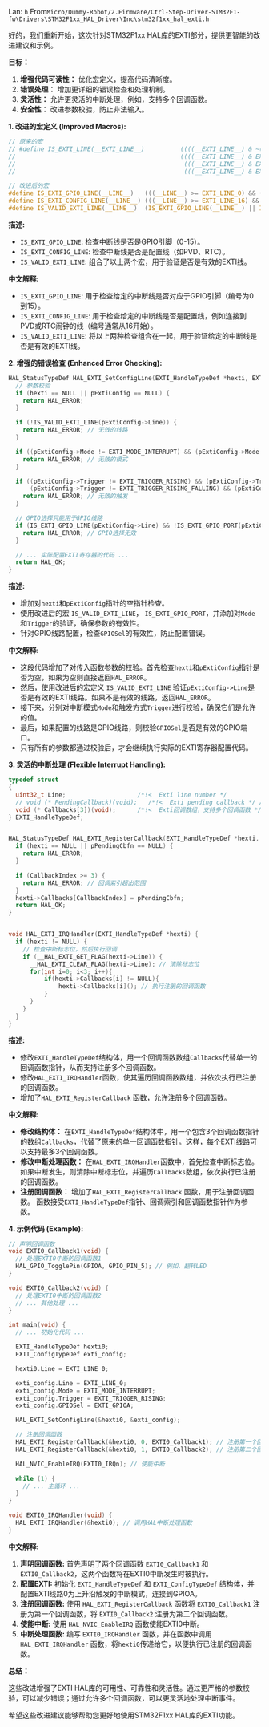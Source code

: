 Lan: `h` From`Micro/Dummy-Robot/2.Firmware/Ctrl-Step-Driver-STM32F1-fw\Drivers\STM32F1xx_HAL_Driver\Inc\stm32f1xx_hal_exti.h`

好的，我们重新开始，这次针对STM32F1xx HAL库的EXTI部分，提供更智能的改进建议和示例。

**目标：**

1.  **增强代码可读性：** 优化宏定义，提高代码清晰度。
2.  **错误处理：** 增加更详细的错误检查和处理机制。
3.  **灵活性：** 允许更灵活的中断处理，例如，支持多个回调函数。
4.  **安全性：** 改进参数校验，防止非法输入。

**1. 改进的宏定义 (Improved Macros):**

```c
// 原来的宏
// #define IS_EXTI_LINE(__EXTI_LINE__)          ((((__EXTI_LINE__) & ~(EXTI_PROPERTY_MASK | EXTI_PIN_MASK)) == 0x00u) && \
//                                              ((((__EXTI_LINE__) & EXTI_PROPERTY_MASK) == EXTI_CONFIG)   || \
//                                               (((__EXTI_LINE__) & EXTI_PROPERTY_MASK) == EXTI_GPIO))    && \
//                                               (((__EXTI_LINE__) & EXTI_PIN_MASK) < EXTI_LINE_NB))

// 改进后的宏
#define IS_EXTI_GPIO_LINE(__LINE__)   (((__LINE__) >= EXTI_LINE_0) && ((__LINE__) <= EXTI_LINE_15))
#define IS_EXTI_CONFIG_LINE(__LINE__) (((__LINE__) >= EXTI_LINE_16) && ((__LINE__) < EXTI_LINE_NB))
#define IS_VALID_EXTI_LINE(__LINE__)  (IS_EXTI_GPIO_LINE(__LINE__) || IS_EXTI_CONFIG_LINE(__LINE__))
```

**描述:**

*   `IS_EXTI_GPIO_LINE`: 检查中断线是否是GPIO引脚（0-15）。
*   `IS_EXTI_CONFIG_LINE`: 检查中断线是否是配置线（如PVD、RTC）。
*   `IS_VALID_EXTI_LINE`:  组合了以上两个宏，用于验证是否是有效的EXTI线。

**中文解释:**

*   `IS_EXTI_GPIO_LINE`: 用于检查给定的中断线是否对应于GPIO引脚（编号为0到15）。
*   `IS_EXTI_CONFIG_LINE`: 用于检查给定的中断线是否是配置线，例如连接到PVD或RTC闹钟的线（编号通常从16开始）。
*   `IS_VALID_EXTI_LINE`: 将以上两种检查组合在一起，用于验证给定的中断线是否是有效的EXTI线。

**2. 增强的错误检查 (Enhanced Error Checking):**

```c
HAL_StatusTypeDef HAL_EXTI_SetConfigLine(EXTI_HandleTypeDef *hexti, EXTI_ConfigTypeDef *pExtiConfig) {
  // 参数校验
  if (hexti == NULL || pExtiConfig == NULL) {
    return HAL_ERROR;
  }

  if (!IS_VALID_EXTI_LINE(pExtiConfig->Line)) {
    return HAL_ERROR; // 无效的线路
  }

  if ((pExtiConfig->Mode != EXTI_MODE_INTERRUPT) && (pExtiConfig->Mode != EXTI_MODE_EVENT) && (pExtiConfig->Mode != EXTI_MODE_NONE)) {
    return HAL_ERROR; // 无效的模式
  }

  if ((pExtiConfig->Trigger != EXTI_TRIGGER_RISING) && (pExtiConfig->Trigger != EXTI_TRIGGER_FALLING) &&
      (pExtiConfig->Trigger != EXTI_TRIGGER_RISING_FALLING) && (pExtiConfig->Trigger != EXTI_TRIGGER_NONE)) {
    return HAL_ERROR; // 无效的触发
  }

  // GPIO选择只能用于GPIO线路
  if (IS_EXTI_GPIO_LINE(pExtiConfig->Line) && !IS_EXTI_GPIO_PORT(pExtiConfig->GPIOSel)) {
    return HAL_ERROR; // GPIO选择无效
  }

  // ... 实际配置EXTI寄存器的代码 ...
  return HAL_OK;
}
```

**描述:**

*   增加对`hexti`和`pExtiConfig`指针的空指针检查。
*   使用改进后的宏 `IS_VALID_EXTI_LINE`， `IS_EXTI_GPIO_PORT`，并添加对`Mode`和`Trigger`的验证，确保参数的有效性。
*   针对GPIO线路配置，检查`GPIOSel`的有效性，防止配置错误。

**中文解释:**

*   这段代码增加了对传入函数参数的校验。首先检查`hexti`和`pExtiConfig`指针是否为空，如果为空则直接返回`HAL_ERROR`。
*   然后，使用改进后的宏定义 `IS_VALID_EXTI_LINE` 验证`pExtiConfig->Line`是否是有效的EXTI线路。如果不是有效的线路，返回`HAL_ERROR`。
*   接下来，分别对中断模式`Mode`和触发方式`Trigger`进行校验，确保它们是允许的值。
*   最后，如果配置的线路是GPIO线路，则校验`GPIOSel`是否是有效的GPIO端口。
*   只有所有的参数都通过校验后，才会继续执行实际的EXTI寄存器配置代码。

**3.  灵活的中断处理 (Flexible Interrupt Handling):**

```c
typedef struct
{
  uint32_t Line;                    /*!<  Exti line number */
  // void (* PendingCallback)(void);   /*!<  Exti pending callback */ // 移除单一回调
  void (* Callbacks[3])(void);      /*!<  Exti回调数组，支持多个回调函数 */
} EXTI_HandleTypeDef;


HAL_StatusTypeDef HAL_EXTI_RegisterCallback(EXTI_HandleTypeDef *hexti, uint8_t CallbackIndex, void (*pPendingCbfn)(void)){
  if (hexti == NULL || pPendingCbfn == NULL) {
    return HAL_ERROR;
  }

  if (CallbackIndex >= 3) {
    return HAL_ERROR; // 回调索引超出范围
  }
  hexti->Callbacks[CallbackIndex] = pPendingCbfn;
  return HAL_OK;
}


void HAL_EXTI_IRQHandler(EXTI_HandleTypeDef *hexti) {
  if (hexti != NULL) {
    // 检查中断标志位，然后执行回调
    if (__HAL_EXTI_GET_FLAG(hexti->Line)) {
      __HAL_EXTI_CLEAR_FLAG(hexti->Line); // 清除标志位
      for(int i=0; i<3; i++){
          if(hexti->Callbacks[i] != NULL){
              hexti->Callbacks[i](); // 执行注册的回调函数
          }
      }
    }
  }
}
```

**描述:**

*   修改`EXTI_HandleTypeDef`结构体，用一个回调函数数组`Callbacks`代替单一的回调函数指针，从而支持注册多个回调函数。
*   修改`HAL_EXTI_IRQHandler`函数，使其遍历回调函数数组，并依次执行已注册的回调函数。
*   增加了`HAL_EXTI_RegisterCallback` 函数，允许注册多个回调函数。

**中文解释:**

*   **修改结构体：**  在`EXTI_HandleTypeDef`结构体中，用一个包含3个回调函数指针的数组`Callbacks`，代替了原来的单一回调函数指针。这样，每个EXTI线路可以支持最多3个回调函数。
*   **修改中断处理函数：** 在`HAL_EXTI_IRQHandler`函数中，首先检查中断标志位。如果中断发生，则清除中断标志位，并遍历`Callbacks`数组，依次执行已注册的回调函数。
*   **注册回调函数：**  增加了`HAL_EXTI_RegisterCallback` 函数，用于注册回调函数。  函数接受`EXTI_HandleTypeDef`指针、回调索引和回调函数指针作为参数。

**4. 示例代码 (Example):**

```c
// 声明回调函数
void EXTI0_Callback1(void) {
  // 处理EXTI0中断的回调函数1
  HAL_GPIO_TogglePin(GPIOA, GPIO_PIN_5); // 例如，翻转LED
}

void EXTI0_Callback2(void) {
  // 处理EXTI0中断的回调函数2
  // ... 其他处理 ...
}

int main(void) {
  // ... 初始化代码 ...

  EXTI_HandleTypeDef hexti0;
  EXTI_ConfigTypeDef exti_config;

  hexti0.Line = EXTI_LINE_0;

  exti_config.Line = EXTI_LINE_0;
  exti_config.Mode = EXTI_MODE_INTERRUPT;
  exti_config.Trigger = EXTI_TRIGGER_RISING;
  exti_config.GPIOSel = EXTI_GPIOA;

  HAL_EXTI_SetConfigLine(&hexti0, &exti_config);

  // 注册回调函数
  HAL_EXTI_RegisterCallback(&hexti0, 0, EXTI0_Callback1); // 注册第一个回调
  HAL_EXTI_RegisterCallback(&hexti0, 1, EXTI0_Callback2); // 注册第二个回调

  HAL_NVIC_EnableIRQ(EXTI0_IRQn); // 使能中断

  while (1) {
    // ... 主循环 ...
  }
}

void EXTI0_IRQHandler(void) {
  HAL_EXTI_IRQHandler(&hexti0); // 调用HAL中断处理函数
}
```

**中文解释:**

1.  **声明回调函数:**  首先声明了两个回调函数 `EXTI0_Callback1` 和 `EXTI0_Callback2`，这两个函数将在EXTI0中断发生时被执行。
2.  **配置EXTI:** 初始化 `EXTI_HandleTypeDef` 和 `EXTI_ConfigTypeDef` 结构体，并配置EXTI线路0为上升沿触发的中断模式，连接到GPIOA。
3.  **注册回调函数:** 使用 `HAL_EXTI_RegisterCallback` 函数将 `EXTI0_Callback1` 注册为第一个回调函数，将 `EXTI0_Callback2` 注册为第二个回调函数。
4.  **使能中断:**  使用 `HAL_NVIC_EnableIRQ` 函数使能EXTI0中断。
5.  **中断处理函数:**  编写 `EXTI0_IRQHandler` 函数，并在函数中调用 `HAL_EXTI_IRQHandler` 函数，将`hexti0`传递给它，以便执行已注册的回调函数。

**总结：**

这些改进增强了EXTI HAL库的可用性、可靠性和灵活性。通过更严格的参数校验，可以减少错误；通过允许多个回调函数，可以更灵活地处理中断事件。

希望这些改进建议能够帮助您更好地使用STM32F1xx HAL库的EXTI功能。
